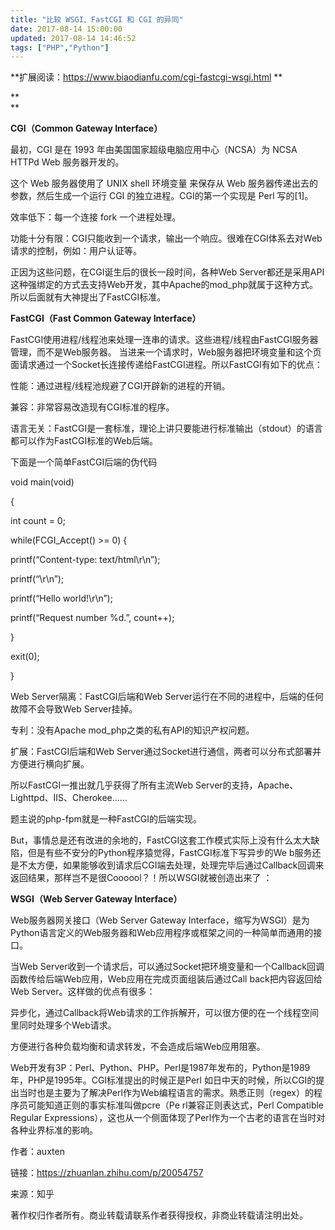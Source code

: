 ```yaml
---
title: "比较 WSGI、FastCGI 和 CGI 的异同"
date: 2017-08-14 15:00:00
updated: 2017-08-14 14:46:52
tags: ["PHP","Python"]
---
```

**扩展阅读：<https://www.biaodianfu.com/cgi-fastcgi-wsgi.html> **

**  
**

**CGI（Common Gateway Interface）**  

  

最初，CGI 是在 1993 年由美国国家超级电脑应用中心（NCSA）为 NCSA HTTPd Web 服务器开发的。

  

这个 Web 服务器使用了 UNIX shell 环境变量 来保存从 Web 服务器传递出去的参数，然后生成一个运行 CGI
的独立进程。CGI的第一个实现是 Perl 写的[1]。

  

效率低下：每一个连接 fork 一个进程处理。

功能十分有限：CGI只能收到一个请求，输出一个响应。很难在CGI体系去对Web请求的控制，例如：用户认证等。

正因为这些问题，在CGI诞生后的很长一段时间，各种Web
Server都还是采用API这种强绑定的方式去支持Web开发，其中Apache的mod_php就属于这种方式。所以后面就有大神提出了FastCGI标准。

  

**FastCGI（Fast Common Gateway Interface）**

  

FastCGI使用进程/线程池来处理一连串的请求。这些进程/线程由FastCGI服务器管理，而不是Web服务器。
当进来一个请求时，Web服务器把环境变量和这个页面请求通过一个Socket长连接传递给FastCGI进程。所以FastCGI有如下的优点：

  

性能：通过进程/线程池规避了CGI开辟新的进程的开销。

兼容：非常容易改造现有CGI标准的程序。

语言无关：FastCGI是一套标准，理论上讲只要能进行标准输出（stdout）的语言都可以作为FastCGI标准的Web后端。

下面是一个简单FastCGI后端的伪代码

void main(void)

{

int count = 0;

  while(FCGI_Accept() >= 0) {

 printf(“Content-type: text/html\r\n”);

 printf(“\r\n”);

 printf(“Hello world!\r\n”);

 printf(“Request number %d.”, count++);

  }

exit(0);

}

  

Web Server隔离：FastCGI后端和Web Server运行在不同的进程中，后端的任何故障不会导致Web Server挂掉。

专利：没有Apache mod_php之类的私有API的知识产权问题。

扩展：FastCGI后端和Web Server通过Socket进行通信，两者可以分布式部署并方便进行横向扩展。

所以FastCGI一推出就几乎获得了所有主流Web Server的支持，Apache、Lighttpd、IIS、Cherokee……

  

题主说的php-fpm就是一种FastCGI的后端实现。

  

But，事情总是还有改进的余地的，FastCGI这套工作模式实际上没有什么太大缺陷，但是有些不安分的Python程序猿觉得，FastCGI标准下写异步的We
b服务还是不太方便，如果能够收到请求后CGI端去处理，处理完毕后通过Callback回调来返回结果，那样岂不是很Coooool？！所以WSGI就被创造出来了
：

  

**WSGI（Web Server Gateway Interface）**

  

Web服务器网关接口（Web Server Gateway
Interface，缩写为WSGI）是为Python语言定义的Web服务器和Web应用程序或框架之间的一种简单而通用的接口。

  

当Web Server收到一个请求后，可以通过Socket把环境变量和一个Callback回调函数传给后端Web应用，Web应用在完成页面组装后通过Call
back把内容返回给Web Server。这样做的优点有很多：

  

异步化，通过Callback将Web请求的工作拆解开，可以很方便的在一个线程空间里同时处理多个Web请求。

方便进行各种负载均衡和请求转发，不会造成后端Web应用阻塞。

Web开发有3P：Perl、Python、PHP。Perl是1987年发布的，Python是1989年，PHP是1995年。CGI标准提出的时候正是Perl
如日中天的时候，所以CGI的提出当时也是主要为了解决Perl作为Web编程语言的需求。熟悉正则（regex）的程序员可能知道正则的事实标准叫做pcre（Pe
rl兼容正则表达式，Perl Compatible Regular
Expressions），这也从一个侧面体现了Perl作为一个古老的语言在当时对各种业界标准的影响。

  

  

作者：auxten

链接：https://zhuanlan.zhihu.com/p/20054757

来源：知乎

著作权归作者所有。商业转载请联系作者获得授权，非商业转载请注明出处。

  

